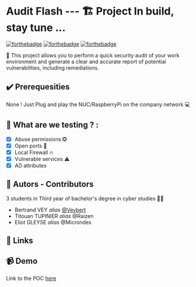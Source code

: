 # Audit Flash --- 🏗️ Project In build, stay tune ...

[![forthebadge](https://forthebadge.com/images/badges/made-with-python.svg)](https://forthebadge.com) [![forthebadge](https://forthebadge.com/images/badges/powered-by-coffee.svg)](https://forthebadge.com) [![forthebadge](https://forthebadge.com/images/badges/works-on-my-machine.svg)](https://forthebadge.com)

📌 This project allows you to perform a quick security audit of your work environment and generate a clear and accurate report of potential vulnerabilities, including remediations.

## ✔️ Prerequesities
None ! Just Plug and play the NUC/RaspberryPi on the company network 💻

## 🧪 What are we testing ? :
- [x] Abuse permissions ❎
- [x] Open ports 🚪
- [x] Local Firewall 🔥
- [x] Vulnerable services ⚠️
- [x] AD attributes

## 🤝 Autors - Contributors
3 students in Third year of bachelor's degree in cyber studies 👨‍🎓
- Bertrand VEY _alias_ [@Veybert](https://github.com/Veybert)
- Titouan TUPINIER _alias_ @Raizen
- Eliot GLEYSE _alias_ @Microndes

## 🔗 Links

## 📹 Demo
Link to the POC [here]()
